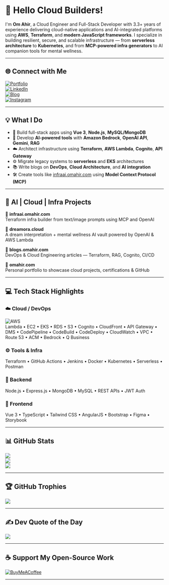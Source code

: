 # 👋 Hello Cloud Builders!

I'm **Om Ahir**, a Cloud Engineer and Full-Stack Developer with 3.3+ years of experience delivering cloud-native applications and AI-integrated platforms using **AWS**, **Terraform**, and **modern JavaScript frameworks**. I specialize in building resilient, secure, and scalable infrastructure — from **serverless architecture** to **Kubernetes**, and from **MCP-powered infra generators** to AI companion tools for mental wellness.

---

## 🌐 Connect with Me

[![Portfolio](https://img.shields.io/badge/Portfolio-%23000000.svg?style=for-the-badge&logo=firefox&logoColor=#FF7139)](https://omahir.com)  
[![LinkedIn](https://img.shields.io/badge/LinkedIn-%230077B5.svg?logo=linkedin&logoColor=white)](https://linkedin.com/in/omahir)  
[![Blog](https://img.shields.io/badge/Blog-%23FF7139.svg?style=for-the-badge&logo=hashnode&logoColor=white)](https://blogs.omahir.com)  
[![Instagram](https://img.shields.io/badge/Instagram-%23E4405F.svg?logo=Instagram&logoColor=white)](https://instagram.com/yourhandle)

---

## 💡 What I Do

- 🚀 Build full-stack apps using **Vue 3**, **Node.js**, **MySQL/MongoDB**
- 🧠 Develop **AI-powered tools** with **Amazon Bedrock**, **OpenAI API**, **Gemini**, **RAG**
- ☁️ Architect infrastructure using **Terraform**, **AWS Lambda**, **Cognito**, **API Gateway**
- ⚙️ Migrate legacy systems to **serverless** and **EKS** architectures
- 📚 Write blogs on **DevOps**, **Cloud Architecture**, and **AI integration**  
- 🛠️ Create tools like [infraai.omahir.com](https://infraai.omahir.com) using **Model Context Protocol (MCP)**

---

## 🧠 AI | Cloud | Infra Projects

🔹 **infraai.omahir.com**  
Terraform infra builder from text/image prompts using MCP and OpenAI

🔹 **dreamora.cloud**  
A dream interpretation + mental wellness AI vault powered by OpenAI & AWS Lambda

🔹 **blogs.omahir.com**  
DevOps & Cloud Engineering articles — Terraform, RAG, Cognito, CI/CD

🔹 **omahir.com**  
Personal portfolio to showcase cloud projects, certifications & GitHub

---

## 💻 Tech Stack Highlights

### ☁️ Cloud / DevOps  
![AWS](https://img.shields.io/badge/AWS-%23FF9900.svg?style=for-the-badge&logo=amazon-aws&logoColor=white)  
Lambda • EC2 • EKS • RDS • S3 • Cognito • CloudFront • API Gateway • DMS • CodePipeline • CodeBuild • CodeDeploy • CloudWatch • VPC • Route 53 • ACM • Bedrock • Q Business

### ⚙️ Tools & Infra  
Terraform • GitHub Actions • Jenkins • Docker • Kubernetes • Serverless • Postman

### 🧱 Backend  
Node.js • Express.js • MongoDB • MySQL • REST APIs • JWT Auth

### 🎨 Frontend  
Vue 3 • TypeScript • Tailwind CSS • AngularJS • Bootstrap • Figma • Storybook

---

## 📊 GitHub Stats

![](https://github-readme-stats.vercel.app/api?username=omahir&theme=tokyonight&hide_border=false&count_private=true)  
![](https://github-readme-streak-stats.herokuapp.com/?user=omahir&theme=tokyonight&hide_border=false)  
![](https://github-readme-stats.vercel.app/api/top-langs/?username=omahir&theme=tokyonight&hide_border=false&layout=compact)

---

## 🏆 GitHub Trophies  
![](https://github-profile-trophy.vercel.app/?username=omahir&theme=radical&no-frame=false&no-bg=true&margin-w=4)

---

## ✍️ Dev Quote of the Day  
![](https://quotes-github-readme.vercel.app/api?type=horizontal&theme=radical)

---

## ☕ Support My Open-Source Work  
[![BuyMeACoffee](https://img.shields.io/badge/Buy%20Me%20a%20Coffee-ffdd00?style=for-the-badge&logo=buy-me-a-coffee&logoColor=black)](https://buymeacoffee.com/omahir)

---

<!-- Proudly crafted by Om Ahir | Let’s build something magical in the cloud -->
